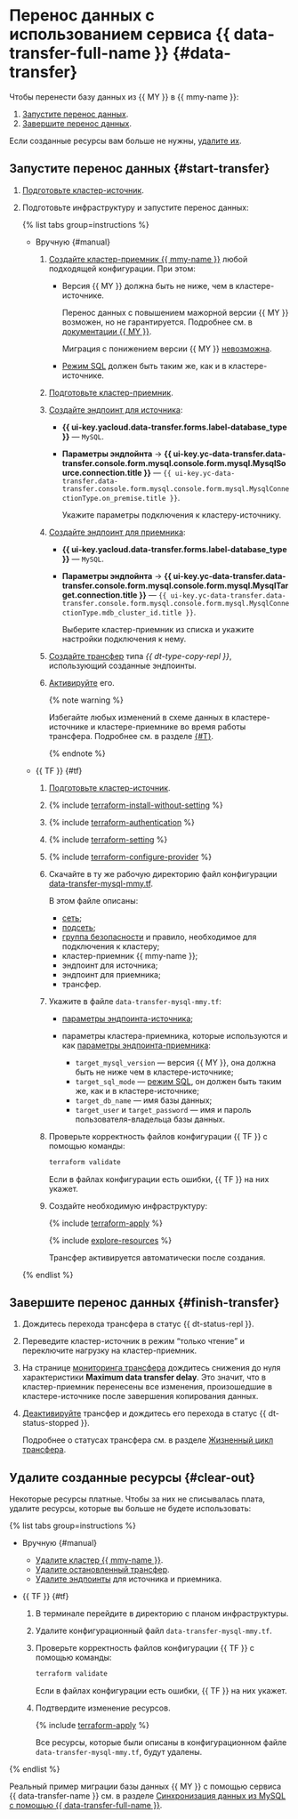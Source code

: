 # Перенос данных с использованием сервиса {{ data-transfer-full-name }} {#data-transfer}

Чтобы перенести базу данных из {{ MY }} в {{ mmy-name }}:

1. [Запустите перенос данных](#start-transfer).
1. [Завершите перенос данных](#finish-transfer).

Если созданные ресурсы вам больше не нужны, [удалите их](#clear-out).

## Запустите перенос данных {#start-transfer}

1. [Подготовьте кластер-источник](../../../data-transfer/operations/prepare.md#source-my).
1. Подготовьте инфраструктуру и запустите перенос данных:

    {% list tabs group=instructions %}

    - Вручную {#manual}

        1. [Создайте кластер-приемник {{ mmy-name }}](../../../managed-mysql/operations/cluster-create.md) любой подходящей конфигурации. При этом:

            * Версия {{ MY }} должна быть не ниже, чем в кластере-источнике.

                Перенос данных с повышением мажорной версии {{ MY }} возможен, но не гарантируется. Подробнее см. в [документации {{ MY }}](https://dev.mysql.com/doc/refman/8.0/en/faqs-migration.html).

                Миграция с понижением версии {{ MY }} [невозможна](https://dev.mysql.com/doc/refman/8.0/en/downgrading.html).

            * [Режим SQL](../../../managed-mysql/concepts/settings-list.md#setting-sql-mode) должен быть таким же, как и в кластере-источнике.

        1. [Подготовьте кластер-приемник](../../../data-transfer/operations/prepare.md#target-my).

        1. [Создайте эндпоинт для источника](../../../data-transfer/operations/endpoint/index.md#create):

            * **{{ ui-key.yacloud.data-transfer.forms.label-database_type }}** — `MySQL`.
            * **Параметры эндпойнта** → **{{ ui-key.yc-data-transfer.data-transfer.console.form.mysql.console.form.mysql.MysqlSource.connection.title }}** — `{{ ui-key.yc-data-transfer.data-transfer.console.form.mysql.console.form.mysql.MysqlConnectionType.on_premise.title }}`.

                Укажите параметры подключения к кластеру-источнику.

        1. [Создайте эндпоинт для приемника](../../../data-transfer/operations/endpoint/index.md#create):

            * **{{ ui-key.yacloud.data-transfer.forms.label-database_type }}** — `MySQL`.
            * **Параметры эндпойнта** → **{{ ui-key.yc-data-transfer.data-transfer.console.form.mysql.console.form.mysql.MysqlTarget.connection.title }}** — `{{ ui-key.yc-data-transfer.data-transfer.console.form.mysql.console.form.mysql.MysqlConnectionType.mdb_cluster_id.title }}`.

                Выберите кластер-приемник из списка и укажите настройки подключения к нему.

        1. [Создайте трансфер](../../../data-transfer/operations/transfer.md#create) типа _{{ dt-type-copy-repl }}_, использующий созданные эндпоинты.
        1. [Активируйте](../../../data-transfer/operations/transfer.md#activate) его.

            {% note warning %}

            Избегайте любых изменений в схеме данных в кластере-источнике и кластере-приемнике во время работы трансфера. Подробнее см. в разделе [{#T}](../../../data-transfer/operations/db-actions.md).

            {% endnote %}

    - {{ TF }} {#tf}

        1. [Подготовьте кластер-источник](../../../data-transfer/operations/prepare.md#source-my).

        1. {% include [terraform-install-without-setting](../../../_includes/mdb/terraform/install-without-setting.md) %}
        1. {% include [terraform-authentication](../../../_includes/mdb/terraform/authentication.md) %}
        1. {% include [terraform-setting](../../../_includes/mdb/terraform/setting.md) %}
        1. {% include [terraform-configure-provider](../../../_includes/mdb/terraform/configure-provider.md) %}

        1. Скачайте в ту же рабочую директорию файл конфигурации [data-transfer-mysql-mmy.tf](https://github.com/yandex-cloud-examples/yc-data-transfer-from-on-premise-mysql-to-cloud/blob/main/data-transfer-mysql-mmy.tf).

            В этом файле описаны:

            * [сеть](../../../vpc/concepts/network.md#network);
            * [подсеть](../../../vpc/concepts/network.md#subnet);
            * [группа безопасности](../../../vpc/concepts/security-groups.md) и правило, необходимое для подключения к кластеру;
            * кластер-приемник {{ mmy-name }};
            * эндпоинт для источника;
            * эндпоинт для приемника;
            * трансфер.

        1. Укажите в файле `data-transfer-mysql-mmy.tf`:

            * [параметры эндпоинта-источника](../../../data-transfer/operations/endpoint/source/mysql.md#on-premise);
            * параметры кластера-приемника, которые используются и как [параметры эндпоинта-приемника](../../../data-transfer/operations/endpoint/target/mysql.md#managed-service):

                * `target_mysql_version` — версия {{ MY }}, она должна быть не ниже чем в кластере-источнике;
                * `target_sql_mode` — [режим SQL](../../../managed-mysql/concepts/settings-list.md#setting-sql-mode), он должен быть таким же, как и в кластере-источнике;
                * `target_db_name` — имя базы данных;
                * `target_user` и `target_password` — имя и пароль пользователя-владельца базы данных.

        1. Проверьте корректность файлов конфигурации {{ TF }} с помощью команды:

            ```bash
            terraform validate
            ```

            Если в файлах конфигурации есть ошибки, {{ TF }} на них укажет.

        1. Создайте необходимую инфраструктуру:

            {% include [terraform-apply](../../../_includes/mdb/terraform/apply.md) %}

            {% include [explore-resources](../../../_includes/mdb/terraform/explore-resources.md) %}

            Трансфер активируется автоматически после создания.

    {% endlist %}

## Завершите перенос данных {#finish-transfer}

1. Дождитесь перехода трансфера в статус {{ dt-status-repl }}.
1. Переведите кластер-источник в режим <q>только чтение</q> и переключите нагрузку на кластер-приемник.
1. На странице [мониторинга трансфера](../../../data-transfer/operations/monitoring.md) дождитесь снижения до нуля характеристики **Maximum data transfer delay**. Это значит, что в кластер-приемник перенесены все изменения, произошедшие в кластере-источнике после завершения копирования данных.
1. [Деактивируйте](../../../data-transfer/operations/transfer.md#deactivate) трансфер и дождитесь его перехода в статус {{ dt-status-stopped }}.

    Подробнее о статусах трансфера см. в разделе [Жизненный цикл трансфера](../../../data-transfer/concepts/transfer-lifecycle.md#statuses).

## Удалите созданные ресурсы {#clear-out}

Некоторые ресурсы платные. Чтобы за них не списывалась плата, удалите ресурсы, которые вы больше не будете использовать:

{% list tabs group=instructions %}

- Вручную {#manual}

    * [Удалите кластер {{ mmy-name }}](../../../managed-mysql/operations/cluster-delete.md).
    * [Удалите остановленный трансфер](../../../data-transfer/operations/transfer.md#delete).
    * [Удалите эндпоинты](../../../data-transfer/operations/endpoint/index.md#delete) для источника и приемника.

- {{ TF }} {#tf}

    1. В терминале перейдите в директорию с планом инфраструктуры.
    1. Удалите конфигурационный файл `data-transfer-mysql-mmy.tf`.
    1. Проверьте корректность файлов конфигурации {{ TF }} с помощью команды:

        ```bash
        terraform validate
        ```

        Если в файлах конфигурации есть ошибки, {{ TF }} на них укажет.

    1. Подтвердите изменение ресурсов.

        {% include [terraform-apply](../../../_includes/mdb/terraform/apply.md) %}

        Все ресурсы, которые были описаны в конфигурационном файле `data-transfer-mysql-mmy.tf`, будут удалены.

{% endlist %}


Реальный пример миграции базы данных {{ MY }} с помощью сервиса {{ data-transfer-name }} см. в разделе [Синхронизация данных из MySQL с помощью {{ data-transfer-full-name }}](../../../tutorials/dataplatform/sync-mysql.md).

